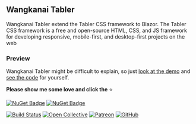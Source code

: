 ## Wangkanai Tabler

Wangkanai Tabler extend the Tabler CSS framework to Blazor. The Tabler CSS framework is a free and open-source HTML, CSS, and JS framework for developing responsive, mobile-first, and desktop-first projects on the web

### Preview

Wangkanai Tabler might be difficult to explain, so just [look at the demo](https://tabler.wangkanai.com/) and [see the code](https://github.com/wangkanai/wangkanai/tree/main/Tabler/demo) for yourself.

**Please show me some love and click the** :star:

[![NuGet Badge](https://buildstats.info/nuget/wangkanai.tabler)](https://www.nuget.org/packages/wangkanai.tabler)
[![NuGet Badge](https://buildstats.info/nuget/wangkanai.tabler?includePreReleases=true)](https://www.nuget.org/packages/wangkanai.tabler)

[![Build Status](https://dev.azure.com/wangkanai/GitHub/_apis/build/status/wangkanai?branchName=main)](https://dev.azure.com/wangkanai/GitHub/_build/latest?definitionId=20&branchName=main)
[![Open Collective](https://img.shields.io/badge/open%20collective-support%20me-3385FF.svg)](https://opencollective.com/wangkanai)
[![Patreon](https://img.shields.io/badge/patreon-support%20me-d9643a.svg)](https://www.patreon.com/wangkanai)
[![GitHub](https://img.shields.io/github/license/wangkanai/wangkanai)](https://github.com/wangkanai/wangkanai/blob/main/LICENSE)

